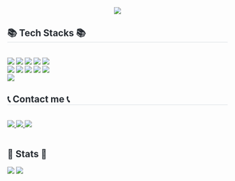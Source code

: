 <div align= "center"> <img src="https://capsule-render.vercel.app/api?type=waving&color=auto&height=300&section=header&text=Hyunyoung's%20Github!&fontSize=80"> </h2> <div align="center"> <div style="font-weight: 700; font-size: 15px; text-align: left; color: #282d33;"> </div> </div> <div style="text-align: left;"> <h2 style="border-bottom: 1px solid #d8dee4; color: #282d33;"> 📚 Tech Stacks 📚 </h2> <br> <div style="margin: ; text-align: left;" "text-align: left;"> <img src="https://img.shields.io/badge/Tensorflow-FF6F00?style=for-the-badge&logo=Tensorflow&logoColor=white"> <img src="https://img.shields.io/badge/MySQL-4479A1?style=for-the-badge&logo=MySQL&logoColor=white"> <img src="https://img.shields.io/badge/Bootstrap-7952B3?style=for-the-badge&logo=Bootstrap&logoColor=white"> <img src="https://img.shields.io/badge/Django-092E20?style=for-the-badge&logo=Django&logoColor=white"> <img src="https://img.shields.io/badge/Git-F05032?style=for-the-badge&logo=Git&logoColor=white"> <br/><img src="https://img.shields.io/badge/Github-181717?style=for-the-badge&logo=Github&logoColor=white"> <img src="https://img.shields.io/badge/Python-3776AB?style=for-the-badge&logo=Python&logoColor=white"> <img src="https://img.shields.io/badge/PyTorch-EE4C2C?style=for-the-badge&logo=PyTorch&logoColor=white"> <img src="https://img.shields.io/badge/Flask-000000?style=for-the-badge&logo=Flask&logoColor=white"> <img src="https://img.shields.io/badge/Amazon S3-569A31?style=for-the-badge&logo=Amazon S3&logoColor=white"> <br/><img src="https://img.shields.io/badge/Linux-FCC624?style=for-the-badge&logo=Linux&logoColor=white"> </div> </div> <div style="text-align: left;"> <h2 style="border-bottom: 1px solid #d8dee4; color: #282d33;"> 📞 Contact me 📞 </h2> <br> <a href=https://velog.io/@hktysh/posts> <img src="https://img.shields.io/badge/Velog-20C997?style=for-the-badge&logo=Velog&logoColor=white&link=https://velog.io/@hktysh/posts"> <img src="https://img.shields.io/badge/#000000-#1da32b?style=flat&logo=Blog&logoColor=white&link=https://velog.io/@hktysh/posts"> </a> <a href=mailto:gusdud04164@gmail.com> <img src="https://img.shields.io/badge/Gmail-EA4335?style=for-the-badge&logo=Gmail&logoColor=white&link=mailto:gusdud04164@gmail.com"> </a> </div> <br> <div style="text-align: left;"> </div> </div> <div style="text-align: left;"> <h2 style="border-bottom: 1px solid #; color: #282d33;"> 🏅 Stats 🏅 </h2> <div style="text-align: left;"> <img src="https://github-readme-stats.vercel.app/api/top-langs/?username=hyunyoung97&layout=compact&hide=javascript,css,scss&langs_count=8"/> <img src=https://github-readme-stats.vercel.app/api?username=hyunyoung97&show_icons=true /> </div> </div>
